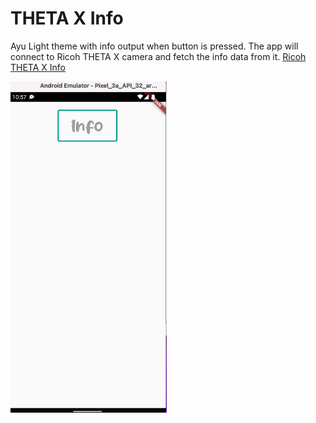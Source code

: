 # THETA X Info

Ayu Light theme with info output when button is pressed. The app will connect to Ricoh THETA X camera and fetch the info data from it. [Ricoh THETA X Info](https://api.ricoh/docs/theta-web-api-v2.1/protocols/info/)

<img src="assets/docs/info_button.png" width=250px>
